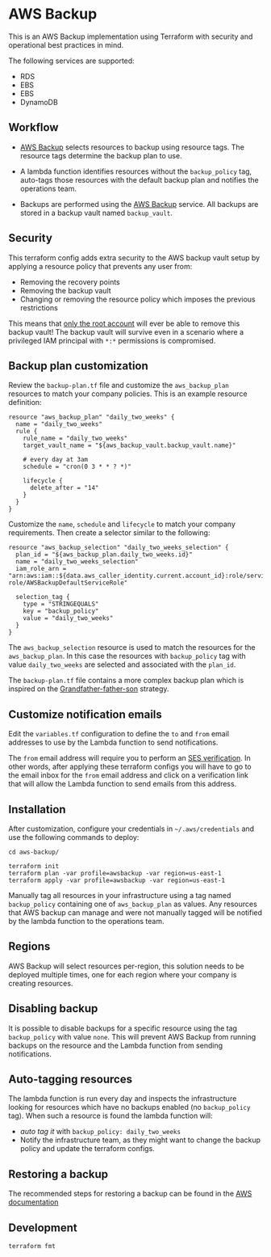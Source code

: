 # AWS Backup
This is an AWS Backup implementation using Terraform with security and operational
best practices in mind.

The following services are supported:
 * RDS
 * EBS
 * EBS
 * DynamoDB

## Workflow

 * [AWS Backup](https://aws.amazon.com/backup/) selects resources to backup
   using resource tags. The resource tags determine the backup plan to use.
   
 * A lambda function identifies resources without the `backup_policy` tag,
   auto-tags those resources with the default backup plan and notifies
   the operations team.

 * Backups are performed using the [AWS Backup](https://aws.amazon.com/backup/) service.
   All backups are stored in a backup vault named `backup_vault`.

## Security

This terraform config adds extra security to the AWS backup vault setup by applying a
resource policy that prevents any user from:
 
 * Removing the recovery points
 * Removing the backup vault
 * Changing or removing the resource policy which imposes the previous restrictions

This means that [only the root account](https://docs.aws.amazon.com/en_pv/general/latest/gr/root-vs-iam.html)
will ever be able to remove this backup vault! The backup vault will survive even
in a scenario where a privileged IAM principal with `*:*` permissions is compromised.

## Backup plan customization

Review the `backup-plan.tf` file and customize the `aws_backup_plan` resources
to match your company policies. This is an example resource definition:

```
resource "aws_backup_plan" "daily_two_weeks" {
  name = "daily_two_weeks"
  rule {
    rule_name = "daily_two_weeks"
    target_vault_name = "${aws_backup_vault.backup_vault.name}"

    # every day at 3am
    schedule = "cron(0 3 * * ? *)"

    lifecycle {
      delete_after = "14"
    }
  }
}
```

Customize the `name`, `schedule` and `lifecycle` to match your company requirements.
Then create a selector similar to the following:

```
resource "aws_backup_selection" "daily_two_weeks_selection" {
  plan_id = "${aws_backup_plan.daily_two_weeks.id}"
  name = "daily_two_weeks_selection"
  iam_role_arn = "arn:aws:iam::${data.aws_caller_identity.current.account_id}:role/service-role/AWSBackupDefaultServiceRole"

  selection_tag {
    type = "STRINGEQUALS"
    key = "backup_policy"
    value = "daily_two_weeks"
  }
}
```

The `aws_backup_selection` resource is used to match the resources for the
`aws_backup_plan`. In this case the resources with `backup_policy` tag with
value `daily_two_weeks` are selected and associated with the `plan_id`. 

The `backup-plan.tf` file contains a more complex backup plan which is inspired
on the [Grandfather-father-son](https://simple.wikipedia.org/wiki/Backup) strategy.

## Customize notification emails

Edit the `variables.tf` configuration to define the `to` and `from` email
addresses to use by the Lambda function to send notifications.

The `from` email address will require you to perform an [SES verification](https://docs.aws.amazon.com/en_pv/ses/latest/DeveloperGuide/verify-email-addresses.html).
In other words, after applying these terraform configs you will have to go
to the email inbox for the `from` email address and click on a verification link
that will allow the Lambda function to send emails from this address.  

## Installation

After customization, configure your credentials in `~/.aws/credentials` and use
the following commands to deploy:

```
cd aws-backup/ 

terraform init
terraform plan -var profile=awsbackup -var region=us-east-1
terraform apply -var profile=awsbackup -var region=us-east-1
```

Manually tag all resources in your infrastructure using a tag named `backup_policy`
containing one of `aws_backup_plan` as values. Any resources that AWS backup can
manage and were not manually tagged will be notified by the lambda function to
the operations team.

## Regions

AWS Backup will select resources per-region, this solution needs to be deployed
multiple times, one for each region where your company is creating resources.

## Disabling backup

It is possible to disable backups for a specific resource using the tag `backup_policy`
with value `none`. This will prevent AWS Backup from running backups on the resource
and the Lambda function from sending notifications.

## Auto-tagging resources

The lambda function is run every day and inspects the infrastructure looking for
resources which have no backups enabled (no `backup_policy` tag). When such a resource
is found the lambda function will:

 * *auto tag it* with `backup_policy: daily_two_weeks`
 * Notify the infrastructure team, as they might want to change the backup
   policy and update the terraform configs.

## Restoring a backup

The recommended steps for restoring a backup can be found in the
[AWS documentation](https://docs.aws.amazon.com/aws-backup/latest/devguide/restore-resource.html)

## Development

```
terraform fmt
```